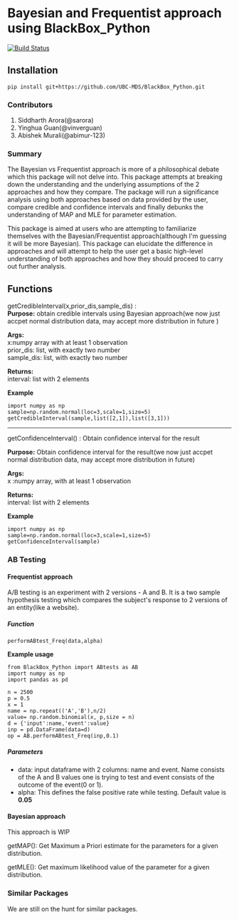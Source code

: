 # Bayesian and Frequentist approach using BlackBox_Python
[![Build Status](https://travis-ci.org/UBC-MDS/BlackBox_Python.svg?branch=master)](https://travis-ci.org/UBC-MDS/BlackBox_Python)

## Installation

`pip install git+https://github.com/UBC-MDS/BlackBox_Python.git`

### Contributors

1. Siddharth Arora(@sarora)
2. Yinghua Guan(@vinverguan)
3. Abishek Murali(@abimur-123)

### Summary

The Bayesian vs Frequentist approach is more of a philosophical debate which this package will not delve into. This package attempts at breaking down the understanding and the underlying assumptions of the 2 approaches and how they compare. The package will run a significance analysis using both approaches based on data provided by the user, compare credible and confidence intervals and finally debunks the understanding of MAP and MLE for parameter estimation.

This package is aimed at users who are attempting to familiarize themselves with the Bayesian/Frequentist approach(although I'm guessing it will be more Bayesian). This package can elucidate the difference in approaches and will attempt to help the user get a basic high-level understanding of both approaches and how they should proceed to carry out further analysis.


## Functions

getCredibleInterval(x,prior\_dis,sample\_dis) :   
**Purpose:** obtain credible intervals using Bayesian approach(we now just accpet normal distribution data, may accept more distribution in future )  

**Args:**   
x:numpy array with at least 1 observation  
prior\_dis: list, with exactly two number  
sample\_dis: list, with exactly two number

**Returns:**   
interval: list with 2 elements

**Example**   

```
import numpy as np
sample=np.random.normal(loc=3,scale=1,size=5)
getCredibleInterval(sample,list([2,1]),list([3,1]))
```
************

getConfidenceInterval() : Obtain confidence interval for the result  

**Purpose:** Obtain confidence interval for the result(we now just accpet normal distribution data, may accept more distribution in future)

**Args:**   
x :numpy array, with at least 1 observation


**Returns:**   
interval: list with 2 elements

**Example**   

```
import numpy as np
sample=np.random.normal(loc=3,scale=1,size=5)
getConfidenceInterval(sample)
```

### AB Testing

#### Frequentist approach

A/B testing is an experiment with 2 versions - A and B. It is a two sample hypothesis testing which compares the subject's response to 2 versions of an entity(like a website).

##### Function
`performABtest_Freq(data,alpha)`

**Example usage**

```
from BlackBox_Python import ABtests as AB
import numpy as np
import pandas as pd

n = 2500
p = 0.5
x = 1
name = np.repeat(('A','B'),n/2)
value= np.random.binomial(x, p,size = n)
d = {'input':name,'event':value}
inp = pd.DataFrame(data=d)
op = AB.performABtest_Freq(inp,0.1)
```

##### Parameters
- data: input dataframe with 2 columns: name and event. Name consists of the A and B values one is trying to test and event consists of the outcome of the event(0 or 1).
- alpha: This defines the false positive rate while testing. Default value is **0.05**

#### Bayesian approach
This approach is WIP

getMAP(): Get Maximum a Priori estimate for the parameters for a given distribution.

getMLE(): Get maximum likelihood value of the parameter for a given distribution.


### Similar Packages

We are still on the hunt for similar packages.
